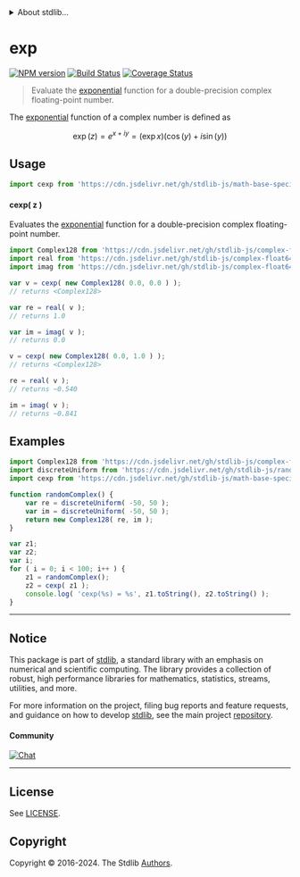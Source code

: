 <!--

@license Apache-2.0

Copyright (c) 2018 The Stdlib Authors.

Licensed under the Apache License, Version 2.0 (the "License");
you may not use this file except in compliance with the License.
You may obtain a copy of the License at

   http://www.apache.org/licenses/LICENSE-2.0

Unless required by applicable law or agreed to in writing, software
distributed under the License is distributed on an "AS IS" BASIS,
WITHOUT WARRANTIES OR CONDITIONS OF ANY KIND, either express or implied.
See the License for the specific language governing permissions and
limitations under the License.

-->


<details>
  <summary>
    About stdlib...
  </summary>
  <p>We believe in a future in which the web is a preferred environment for numerical computation. To help realize this future, we've built stdlib. stdlib is a standard library, with an emphasis on numerical and scientific computation, written in JavaScript (and C) for execution in browsers and in Node.js.</p>
  <p>The library is fully decomposable, being architected in such a way that you can swap out and mix and match APIs and functionality to cater to your exact preferences and use cases.</p>
  <p>When you use stdlib, you can be absolutely certain that you are using the most thorough, rigorous, well-written, studied, documented, tested, measured, and high-quality code out there.</p>
  <p>To join us in bringing numerical computing to the web, get started by checking us out on <a href="https://github.com/stdlib-js/stdlib">GitHub</a>, and please consider <a href="https://opencollective.com/stdlib">financially supporting stdlib</a>. We greatly appreciate your continued support!</p>
</details>

# exp

[![NPM version][npm-image]][npm-url] [![Build Status][test-image]][test-url] [![Coverage Status][coverage-image]][coverage-url] <!-- [![dependencies][dependencies-image]][dependencies-url] -->

> Evaluate the [exponential][exponential-function] function for a double-precision complex floating-point number.

<section class="intro">

The [exponential][exponential-function] function of a complex number is defined as

<!-- <equation class="equation" label="eq:cexp_function" align="center" raw="\operatorname{exp}(z) = e^{x + i y} = (\exp{x}) (\cos(y) + i \sin(y))" alt="Complex exponential function"> -->

```math
\mathop{\mathrm{exp}}(z) = e^{x + i y} = (\exp{x}) (\cos(y) + i \sin(y))
```

<!-- <div class="equation" align="center" data-raw-text="\operatorname{exp}(z) = e^{x + i y} = (\exp{x}) (\cos(y) + i \sin(y))" data-equation="eq:cexp_function">
    <img src="https://cdn.jsdelivr.net/gh/stdlib-js/stdlib@d4edb68b52a6c646be5683023c5a24890300727f/lib/node_modules/@stdlib/math/base/special/cexp/docs/img/equation_cexp_function.svg" alt="Complex exponential function">
    <br>
</div> -->

<!-- </equation> -->

</section>

<!-- /.intro -->



<section class="usage">

## Usage

```javascript
import cexp from 'https://cdn.jsdelivr.net/gh/stdlib-js/math-base-special-cexp@v0.2.2-deno/mod.js';
```

#### cexp( z )

Evaluates the [exponential][exponential-function] function for a double-precision complex floating-point number.

```javascript
import Complex128 from 'https://cdn.jsdelivr.net/gh/stdlib-js/complex-float64-ctor@deno/mod.js';
import real from 'https://cdn.jsdelivr.net/gh/stdlib-js/complex-float64-real@deno/mod.js';
import imag from 'https://cdn.jsdelivr.net/gh/stdlib-js/complex-float64-imag@deno/mod.js';

var v = cexp( new Complex128( 0.0, 0.0 ) );
// returns <Complex128>

var re = real( v );
// returns 1.0

var im = imag( v );
// returns 0.0

v = cexp( new Complex128( 0.0, 1.0 ) );
// returns <Complex128>

re = real( v );
// returns ~0.540

im = imag( v );
// returns ~0.841
```

</section>

<!-- /.usage -->

<section class="examples">

## Examples

<!-- eslint no-undef: "error" -->

```javascript
import Complex128 from 'https://cdn.jsdelivr.net/gh/stdlib-js/complex-float64-ctor@deno/mod.js';
import discreteUniform from 'https://cdn.jsdelivr.net/gh/stdlib-js/random-base-discrete-uniform@deno/mod.js';
import cexp from 'https://cdn.jsdelivr.net/gh/stdlib-js/math-base-special-cexp@v0.2.2-deno/mod.js';

function randomComplex() {
    var re = discreteUniform( -50, 50 );
    var im = discreteUniform( -50, 50 );
    return new Complex128( re, im );
}

var z1;
var z2;
var i;
for ( i = 0; i < 100; i++ ) {
    z1 = randomComplex();
    z2 = cexp( z1 );
    console.log( 'cexp(%s) = %s', z1.toString(), z2.toString() );
}
```

</section>

<!-- /.examples -->

<!-- C interface documentation. -->



<!-- Section for related `stdlib` packages. Do not manually edit this section, as it is automatically populated. -->

<section class="related">

</section>

<!-- /.related -->

<!-- Section for all links. Make sure to keep an empty line after the `section` element and another before the `/section` close. -->


<section class="main-repo" >

* * *

## Notice

This package is part of [stdlib][stdlib], a standard library with an emphasis on numerical and scientific computing. The library provides a collection of robust, high performance libraries for mathematics, statistics, streams, utilities, and more.

For more information on the project, filing bug reports and feature requests, and guidance on how to develop [stdlib][stdlib], see the main project [repository][stdlib].

#### Community

[![Chat][chat-image]][chat-url]

---

## License

See [LICENSE][stdlib-license].


## Copyright

Copyright &copy; 2016-2024. The Stdlib [Authors][stdlib-authors].

</section>

<!-- /.stdlib -->

<!-- Section for all links. Make sure to keep an empty line after the `section` element and another before the `/section` close. -->

<section class="links">

[npm-image]: http://img.shields.io/npm/v/@stdlib/math-base-special-cexp.svg
[npm-url]: https://npmjs.org/package/@stdlib/math-base-special-cexp

[test-image]: https://github.com/stdlib-js/math-base-special-cexp/actions/workflows/test.yml/badge.svg?branch=v0.2.2
[test-url]: https://github.com/stdlib-js/math-base-special-cexp/actions/workflows/test.yml?query=branch:v0.2.2

[coverage-image]: https://img.shields.io/codecov/c/github/stdlib-js/math-base-special-cexp/main.svg
[coverage-url]: https://codecov.io/github/stdlib-js/math-base-special-cexp?branch=main

<!--

[dependencies-image]: https://img.shields.io/david/stdlib-js/math-base-special-cexp.svg
[dependencies-url]: https://david-dm.org/stdlib-js/math-base-special-cexp/main

-->

[chat-image]: https://img.shields.io/gitter/room/stdlib-js/stdlib.svg
[chat-url]: https://app.gitter.im/#/room/#stdlib-js_stdlib:gitter.im

[stdlib]: https://github.com/stdlib-js/stdlib

[stdlib-authors]: https://github.com/stdlib-js/stdlib/graphs/contributors

[umd]: https://github.com/umdjs/umd
[es-module]: https://developer.mozilla.org/en-US/docs/Web/JavaScript/Guide/Modules

[deno-url]: https://github.com/stdlib-js/math-base-special-cexp/tree/deno
[deno-readme]: https://github.com/stdlib-js/math-base-special-cexp/blob/deno/README.md
[umd-url]: https://github.com/stdlib-js/math-base-special-cexp/tree/umd
[umd-readme]: https://github.com/stdlib-js/math-base-special-cexp/blob/umd/README.md
[esm-url]: https://github.com/stdlib-js/math-base-special-cexp/tree/esm
[esm-readme]: https://github.com/stdlib-js/math-base-special-cexp/blob/esm/README.md
[branches-url]: https://github.com/stdlib-js/math-base-special-cexp/blob/main/branches.md

[stdlib-license]: https://raw.githubusercontent.com/stdlib-js/math-base-special-cexp/main/LICENSE

[exponential-function]: https://en.wikipedia.org/wiki/Exponential_function

</section>

<!-- /.links -->

